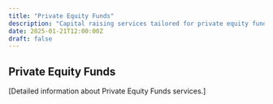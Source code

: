 ```yaml
---
title: "Private Equity Funds"
description: "Capital raising services tailored for private equity funds."
date: 2025-01-21T12:00:00Z
draft: false
---
```


## Private Equity Funds

[Detailed information about Private Equity Funds services.]
